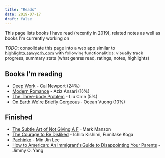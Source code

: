 ```yaml
---
title: "Reads"
date: 2019-07-17
draft: false
---
```


This page lists books I have read (recently in 2019), related notes as well as books I'm currently working on

*TODO*: consolidate this page into a web app similar to [highlights.sawyerh.com](https://highlights.sawyerh.com) with following functionalities: visually track progress, summary stats (what genres read, ratings, notes, highlights)

## Books I'm reading
* [Deep Work](https://www.amazon.com/Deep-Work-Focused-Success-Distracted/dp/1455586692) - Cal Newport (24%)      
* [Modern Romance](https://www.amazon.com/Modern-Romance-Aziz-Ansari/dp/0143109251) - Aziz Ansari (16%)      
* [The Three-body Problem](https://www.amazon.com/Three-Body-Problem-Remembrance-Earths-Past-ebook/dp/B00IQO403K/) - Liu Cixin (5%)       
* [On Earth We're Briefly Gorgeous](www.amazon.com/Earth-Were-Briefly-Gorgeous-Novel-ebook/dp/B07H72LJ5V) - Ocean Vuong (10%)

## Finished
* [The Subtle Art of Not Giving A F](https://www.amazon.com/Subtle-Art-Not-Giving-Counterintuitive/dp/0062457713) - Mark Manson
* [The Courage to Be Disliked](https://www.amazon.com/Courage-Be-Disliked-Phenomenon-Happiness-ebook/dp/B078MDSV8T) - Ichiro Kishimi, Fumitake Koga
* [Pachinko](https://www.amazon.com/Pachinko-National-Book-Award-Finalist-ebook/dp/B01GZY28JA) - Min Jin Lee
* [How to American: An Immigrant's Guide to Disappointing Your Parents](https://www.amazon.com/How-American-Immigrants-Disappointing-Parents-ebook/dp/B074MY9PB9) - Jimmy O. Yang